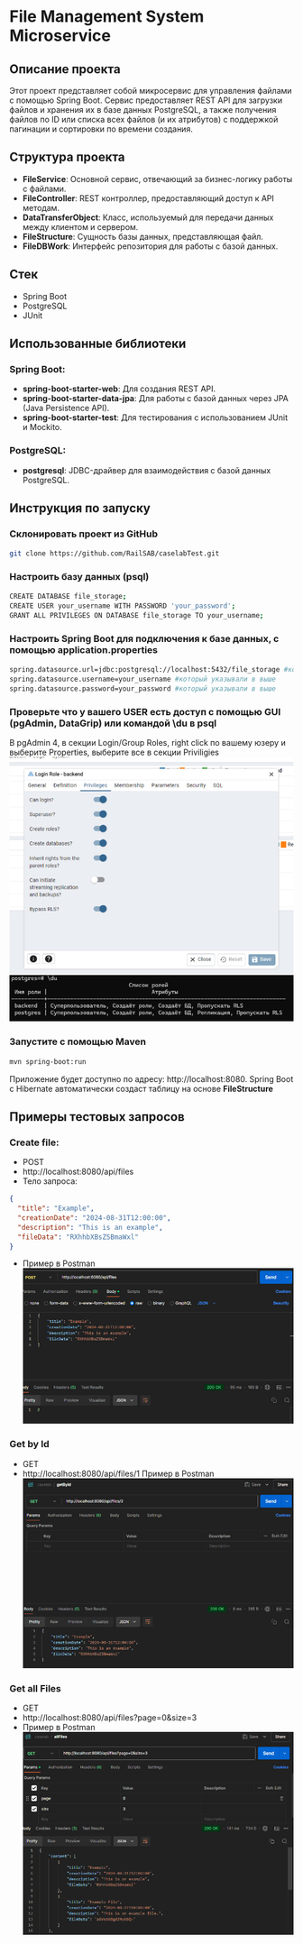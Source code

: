 # File Management System Microservice

## Описание проекта

Этот проект представляет собой микросервис для управления файлами с помощью Spring Boot.
Сервис предоставляет REST API для загрузки файлов и хранения их в базе данных PostgreSQL, 
а также получения файлов по ID или списка всех файлов (и их атрибутов) с поддержкой пагинации 
и сортировки по времени создания.

## Структура проекта

- **FileService**: Основной сервис, отвечающий за бизнес-логику работы с файлами.
- **FileController**: REST контроллер, предоставляющий доступ к API методам.
- **DataTransferObject**: Класс, используемый для передачи данных между клиентом и сервером.
- **FileStructure**: Сущность базы данных, представляющая файл.
- **FileDBWork**: Интерфейс репозитория для работы с базой данных.

## Стек
- Spring Boot
- PostgreSQL
- JUnit

## Использованные библиотеки
### Spring Boot:
- **spring-boot-starter-web**: Для создания REST API.
- **spring-boot-starter-data-jpa**: Для работы с базой данных через JPA (Java Persistence API).
- **spring-boot-starter-test**: Для тестирования с использованием JUnit и Mockito.
### PostgreSQL:
- **postgresql**: JDBC-драйвер для взаимодействия с базой данных PostgreSQL.


## Инструкция по запуску

### Склонировать проект из GitHub
```bash
git clone https://github.com/RailSAB/caselabTest.git
```
### Настроить базу данных (psql)
```bash
CREATE DATABASE file_storage;
CREATE USER your_username WITH PASSWORD 'your_password';
GRANT ALL PRIVILEGES ON DATABASE file_storage TO your_username;
```
### Настроить Spring Boot для подключения к базе данных, с помощью application.properties
```bash
spring.datasource.url=jdbc:postgresql://localhost:5432/file_storage #который указывали в выше
spring.datasource.username=your_username #который указывали в выше
spring.datasource.password=your_password #который указывали в выше
```
### Проверьте что у вашего USER есть доступ с помощью GUI (pgAdmin, DataGrip) или командой \du в psql
В pgAdmin 4, в секции Login/Group Roles, right click по вашему юзеру и выберите Properties,
выберите все в секции Priviligies
![pgAdmin](Images/pgAdmin.jpg)
![psql](Images/psql.png)

### Запустите с помощью Maven
```bash
mvn spring-boot:run
```
Приложение будет доступно по адресу: http://localhost:8080.
Spring Boot с Hibernate автоматически создаст таблицу на основе **FileStructure**

## Примеры тестовых запросов
### Create file:
- POST 
- http://localhost:8080/api/files
- Тело запроса:
```json
{
  "title": "Example",
  "creationDate": "2024-08-31T12:00:00",
  "description": "This is an example",
  "fileData": "RXhhbXBsZSBmaWxl"
}
```
- Пример в Postman
![Postman createFile](Images/create.png)
### Get by Id
- GET
- http://localhost:8080/api/files/1
Пример в Postman
![Postman getFile](Images/getImage.png)
### Get all Files
- GET
- http://localhost:8080/api/files?page=0&size=3
- Пример в Postman
 ![Postman getAll](Images/findAll.png)
